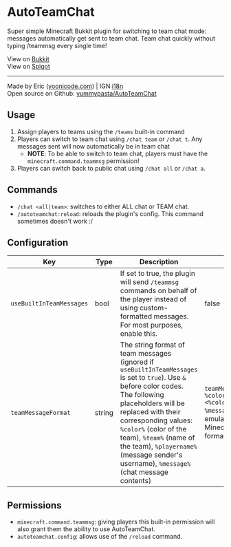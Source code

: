 # AutoTeamChat
Super simple Minecraft Bukkit plugin for switching to team chat mode: messages automatically get sent to team chat. Team chat quickly without typing /teammsg every single time!

View on [Bukkit](https://dev.bukkit.org/projects/automatic-team-chat-mode)<br />
View on [Spigot](https://www.spigotmc.org/resources/automatic-team-chat-mode.90829/)

---

Made by Eric ([yoonicode.com](http://yoonicode.com/?utm_source=github&utm_medium=web&utm_campaign=autoteamchat-github)) | IGN [i18n](https://namemc.com/profile/i18n.4)<br>
Open source on Github: [yummypasta/AutoTeamChat](https://github.com/yummypasta/AutoTeamChat)<br>

## Usage
1. Assign players to teams using the `/teams` built-in command
2. Players can switch to team chat using `/chat team` or `/chat t`. Any messages sent will now automatically be in team chat
    - **NOTE**: To be able to switch to team chat, players must have the `minecraft.command.teammsg` permission!
3. Players can switch back to public chat using `/chat all` or `/chat a`.

## Commands
- `/chat <all|team>`: switches to either ALL chat or TEAM chat.
- `/autoteamchat:reload`: reloads the plugin's config. This command sometimes doesn't work :/

## Configuration
Key | Type | Description | Default
--|--|--|--
`useBuiltInTeamMessages` | bool | If set to true, the plugin will send `/teammsg` commands on behalf of the player instead of using custom-formatted messages. For most purposes, enable this. | false
`teamMessageFormat` | string | The string format of team messages (ignored if `useBuiltInTeamMessages` is set to `true`). Use `&` before color codes. The following placeholders will be replaced with their corresponding values: `%color%` (color of the team), `%team%` (name of the team), `%playername%` (message sender's username), `%message%` (chat message contents) | `teamMessageFormat: -> %color%[%team%]&r <%color%%playername%&r> %message%` (this string emulates the default Minecraft team message format)

## Permissions
- `minecraft.command.teammsg`: giving players this built-in permission will also grant them the ability to use AutoTeamChat.
- `autoteamchat.config`: allows use of the `/reload` command.
